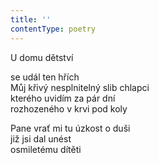 ```yaml
---
title: ''
contentType: poetry
---
```


<section>

U domu dětství

se udál ten hřích  
Můj křivý nesplnitelný slib chlapci  
kterého uvidím za pár dní  
rozhozeného v krvi pod koly

</section>

<section>

Pane vrať mi tu úzkost o duši  
již jsi dal unést  
osmiletému dítěti

</section>
